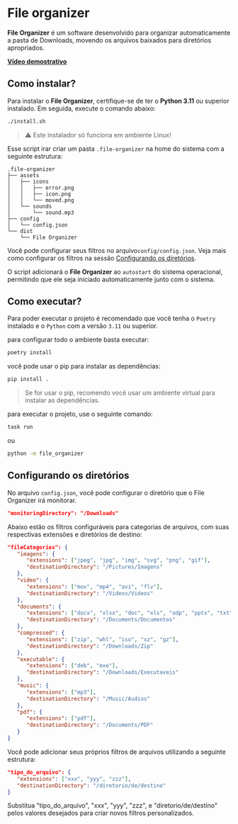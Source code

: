 # File organizer

**File Organizer** é um software desenvolvido para organizar automaticamente a pasta de Downloads, movendo os arquivos baixados para diretórios apropriados.

[**Vídeo demostrativo**](https://imgur.com/1BWkeLL)

## Como instalar?

Para instalar o **File Organizer**, certifique-se de ter o **Python 3.11** ou superior instalado. Em seguida, execute o comando abaixo:
```bash
./install.sh
```

> ⚠️ Este instalador só funciona em ambiente Linux!

Esse script irar criar um pasta `.file-organizer` na home do sistema com a seguinte estrutura:

```
.file-organizer
├── assets
│   ├── icons
│   │   ├── error.png
│   │   ├── icon.png
│   │   └── moved.png
│   └── sounds
│       └── sound.mp3
├── config
│   └── config.json
└── dist
    └── File Organizer
```

Você pode configurar seus filtros no arquivo`config/config.json`. Veja mais como configurar os filtros na sessão [Configurando os diretórios](#configurando-os-diretórios).

O script adicionará o **File Organizer** ao `autostart` do sistema operacional, permitindo que ele seja iniciado automaticamente junto com o sistema.

## Como executar?

Para poder executar o projeto é recomendado que você tenha o `Poetry` instalado e o `Python` com a versão `3.11` ou superior.

para configurar todo o ambiente basta executar:

```bash
poetry install
```

você pode usar o pip para instalar as dependências:

```bash
pip install .
```

> Se for usar o pip, recomendo você usar um ambiente virtual para instalar as dependências.

para executar o projeto, use o seguinte comando:

```bash
task run
```

ou 

```bash
python -m file_organizer
```

## Configurando os diretórios

No arquivo `config.json`, você pode configurar o diretório que o File Organizer irá monitorar.

```json
"monitoringDirectory": "/Downloads"
```

Abaixo estão os filtros configuráveis para categorias de arquivos, com suas respectivas extensões e diretórios de destino:

```json
"fileCategories": {
   "imagens": {
      "extensions": ["jpeg", "jpg", "img", "svg", "png", "gif"],
      "destinationDirectory": "/Pictures/Imagens"
   },
   "video": {
      "extensions": ["mov", "mp4", "avi", "flv"],
      "destinationDirectory": "/Videos/Videos"
   },
   "documents": {
      "extensions": ["docx", "xlsx", "doc", "xls", "odp", "pptx", "txt"],
      "destinationDirectory": "/Documents/Documentos"
   },
   "compressed": {
      "extensions": ["zip", "whl", "iso", "xz", "gz"],
      "destinationDirectory": "/Downloads/Zip"
   },
   "executable": {
      "extensions": ["deb", "exe"],
      "destinationDirectory": "/Downloads/Executaveis"
   },
   "music": {
      "extensions": ["mp3"],
      "destinationDirectory": "/Music/Audios"
   },
   "pdf": {
      "extensions": ["pdf"],
      "destinationDirectory": "/Documents/PDF"
   }
}
```

Você pode adicionar seus próprios filtros de arquivos utilizando a seguinte estrutura:

```json
"tipo_do_arquivo": {
   "extensions": ["xxx", "yyy", "zzz"],
   "destinationDirectory": "/diretorio/de/destino"
}
```

Substitua "tipo_do_arquivo", "xxx", "yyy", "zzz", e "diretorio/de/destino" pelos valores desejados para criar novos filtros personalizados.
